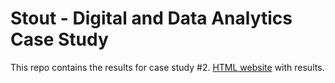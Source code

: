 # Stout - Digital and Data Analytics Case Study

This repo contains the results for case study #2. [HTML website](file:///Users/14n/Downloads/case_study_2.html) with results.
